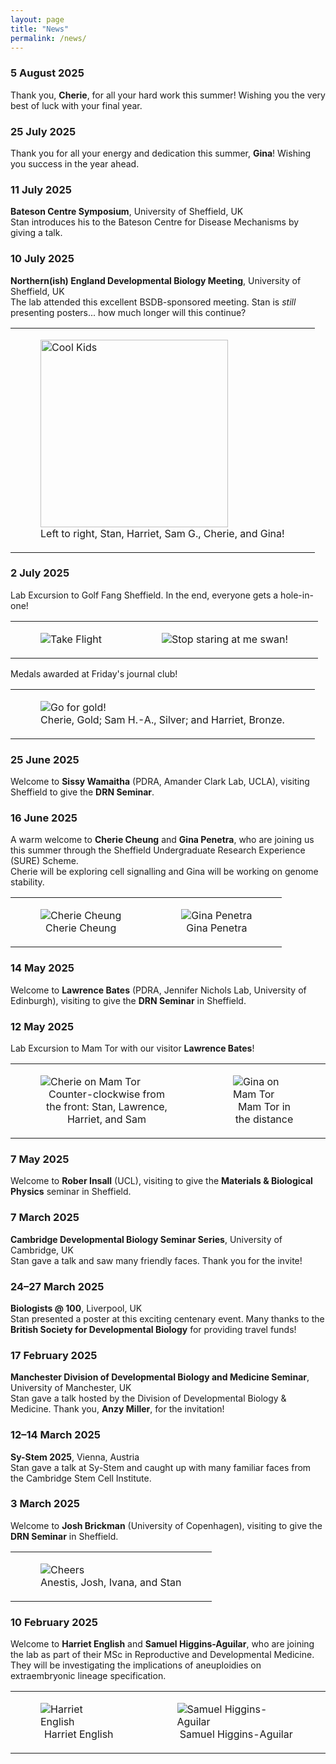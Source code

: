 ```yaml
---
layout: page
title: "News"
permalink: /news/
---
```


### 5 August 2025  
Thank you, **Cherie**, for all your hard work this summer! Wishing you the very best of luck with your final year.

### 25 July 2025  
Thank you for all your energy and dedication this summer, **Gina**! Wishing you success in the year ahead.

### 11 July 2025  
**Bateson Centre Symposium**, University of Sheffield, UK  
Stan introduces his to the Bateson Centre for Disease Mechanisms by giving a talk. 

### 10 July 2025  
**Northern(ish) England Developmental Biology Meeting**, University of Sheffield, UK  
The lab attended this excellent BSDB-sponsored meeting. Stan is *still* presenting posters... how much longer will this continue?

<table>
  <tr>
    <td>
      <figure>
        <img src="/assets/images/news/20250710-NEDB.jpg" width=300px class="news-photo" alt="Cool Kids">
        <figcaption style="text-align: center;">Left to right, Stan, Harriet, Sam G., Cherie, and Gina!</figcaption>
      </figure>
    </td>
  </tr>
</table>

### 2 July 2025  
Lab Excursion to Golf Fang Sheffield. In the end, everyone gets a hole-in-one!

<table>
  <tr>
    <td>
      <figure>
        <img src="/assets/images/news/20250702-golf_fang-plane.jpg" class="news-photo" alt="Take Flight">
      </figure>
    </td>
    <td>
      <figure>
        <img src="/assets/images/news/20250702-golf_fang-swan.jpg" class="news-photo" alt="Stop staring at me swan!">
      </figure>
    </td>
  </tr>
</table>

Medals awarded at Friday's journal club!

<table>
  <tr>
    <td>
      <figure>
        <img src="/assets/images/news/20250704-golf_fang-medalists.jpg" class="news-photo" alt="Go for gold!">
        <figcaption style="text-align: center;">Cherie, Gold; Sam H.-A., Silver; and Harriet, Bronze.</figcaption>
      </figure>
    </td>
  </tr>
</table>

### 25 June 2025  
Welcome to **Sissy Wamaitha** (PDRA, Amander Clark Lab, UCLA), visiting Sheffield to give the **DRN Seminar**.

### 16 June 2025  
A warm welcome to **Cherie Cheung** and **Gina Penetra**, who are joining us this summer through the Sheffield Undergraduate Research Experience (SURE) Scheme.  
Cherie will be exploring cell signalling and Gina will be working on genome stability.

<table>
  <tr>
    <td>
      <figure>
        <img src="/assets/images/people/cherie_cheung.jpg" class="news-photo" alt="Cherie Cheung">
        <figcaption style="text-align: center;">Cherie Cheung</figcaption>
      </figure>
    </td>
    <td>
      <figure>
        <img src="/assets/images/people/gina_penetra.jpg" class="news-photo" alt="Gina Penetra">
        <figcaption style="text-align: center;">Gina Penetra</figcaption>
      </figure>
    </td>
  </tr>
</table>

### 14 May 2025  
Welcome to **Lawrence Bates** (PDRA, Jennifer Nichols Lab, University of Edinburgh), visiting to give the **DRN Seminar** in Sheffield.

### 12 May 2025  
Lab Excursion to Mam Tor with our visitor **Lawrence Bates**!

<table>
  <tr>
    <td>
      <figure>
        <img src="/assets/images/news/20250512-mam_tor-1.jpg" class="news-photo" alt="Cherie on Mam Tor">
        <figcaption style="text-align: center;">Counter-clockwise from the front: Stan, Lawrence, Harriet, and Sam</figcaption>
      </figure>
    </td>
    <td>
      <figure>
        <img src="/assets/images/news/20250512-mam_tor-2.jpg" class="news-photo" alt="Gina on Mam Tor">
        <figcaption style="text-align: center;">Mam Tor in the distance</figcaption>
      </figure>
    </td>
  </tr>
</table>

### 7 May 2025  
Welcome to **Rober Insall** (UCL), visiting to give the **Materials & Biological Physics** seminar in Sheffield.

### 7 March 2025  
**Cambridge Developmental Biology Seminar Series**, University of Cambridge, UK  
Stan gave a talk and saw many friendly faces. Thank you for the invite!

### 24–27 March 2025  
**Biologists @ 100**, Liverpool, UK  
Stan presented a poster at this exciting centenary event. Many thanks to the **British Society for Developmental Biology** for providing travel funds!

### 17 February 2025  
**Manchester Division of Developmental Biology and Medicine Seminar**, University of Manchester, UK  
Stan gave a talk hosted by the Division of Developmental Biology & Medicine. Thank you, **Anzy Miller**, for the invitation!

### 12–14 March 2025  
**Sy-Stem 2025**, Vienna, Austria  
Stan gave a talk at Sy-Stem and caught up with many familiar faces from the Cambridge Stem Cell Institute.

### 3 March 2025  
Welcome to **Josh Brickman** (University of Copenhagen), visiting to give the **DRN Seminar** in Sheffield.

<table>
  <tr>
    <td>
      <figure>
        <img src="/assets/images/news/20250303-josh_visit.jpg" class="news-photo" alt="Cheers">
        <figcaption style="text-align: center;">Anestis, Josh, Ivana, and Stan</figcaption>
      </figure>
    </td>
  </tr>
</table>

### 10 February 2025  
Welcome to **Harriet English** and **Samuel Higgins-Aguilar**, who are joining the lab as part of their MSc in Reproductive and Developmental Medicine.  
They will be investigating the implications of aneuploidies on extraembryonic lineage specification.

<table>
<tr>
  <td>
    <figure>
      <img src="/assets/images/people/harriet_english.jpg" class="news-photo" alt="Harriet English">
      <figcaption style="text-align: center;">Harriet English</figcaption>
    </figure>
  </td>
  <td>
    <figure>
      <img src="/assets/images/people/samuel_higgins-aguilar.jpg" class="news-photo" alt="Samuel Higgins-Aguilar">
      <figcaption style="text-align: center;">Samuel Higgins-Aguilar</figcaption>
    </figure>
  </td>
</tr>
</table>